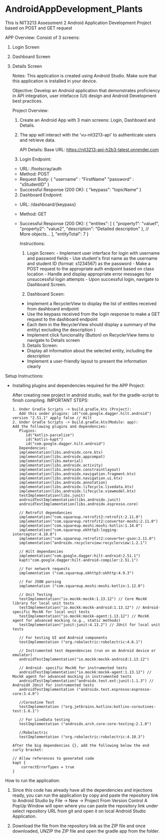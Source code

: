 # AndroidAppDevelopment_Plants
This is NIT3213 Assessment 2 Android Application Development Project based on POST and GET request

APP Overview:
Consist of 3 screens:
1. Login Screen
2. Dashboard Screen
3. Details Screen

      Notes:
This application is created using Android Studio. Make sure that this application is installed in your device.

      Objective:
Develop an Android application that demonstrates proficiency in API integration, user intefacce (UI) design and Android Development best practices.

      Project Overview:
   1. Create an Android App with 3 main screens: Login, Dashboard and Details.
   2. The app will interact with the 'vu-nit3213-api' to authenticate users and retrieve data.

      API Details:
Base URL: https://nit3213-api-h2b3-latest.onrender.com

   1. Login Endpoint:
   - URL: /footscray/auth
   - Method: POST
   - Request Body:
{
  "username" : "FirstName"
  "password" : "sStudentID"
}
   - Successful Response (200 OK):
{
  "keypass": "topicName"
}

   2. Dashboard Endpoint:
   - URL: /dashboard/{keypass}
   - Method: GET
   - Successful Response (200 OK):
   {
  "entities": [
    {
      "property1": "value1",
      "property2": "value2",
      "description": "Detailed description"
    },
    // More objects...
  ],
  "entityTotal": 7
}

      Instructions:
     1. Login Screen:
             - Implement user interface for login with username and password fields
             - Use student's first name as the username and student ID (format: s1234567) as the password
             - Make a POST request to the appropriate auth endpoint based on class location
             - Handle and display appropriate error messages for unsuccessful login attempts
             - Upon successful login, navigate to Dashboard Screen.

     2. Dashboard Sceen:
      - Implement a RecyclerView to display the list of entities received from dashboard endpoint
      - Use the keypass received from the login response to make a GET request to the dashboard endpoint
      - Each item in the RecyclerView should display a summary of the entity( excluding the description )
      - Implement click funcionality (Button) on RecyclerView items to navigate to Details screen

      3. Details Screen:
      - Display all information about the selected entity, including the description
      - Implement a user-friendly layout to present the information clearly

Setup Instructions:

- Installing plugins and dependencies required for the APP Project:

   After creating new project in android studio, wait for the gradle-script to finish compiling.
      IMPORTANT STEPS:
  
      1. Under Gradle Scripts -> build.gradle.kts (Project):
         Add this under plugins: id("com.google.dagger.hilt.android") version "2.51.1" apply false // Hilt
      2. Under Gradle Scripts -> build.gradle.kts(Module: app):
      Add the following plugins and dependencies:
         Plugins:
            id("kotlin-parcelize")
            id("kotlin-kapt")
            id("com.google.dagger.hilt.android")
         Dependencies:
         implementation(libs.androidx.core.ktx)
         implementation(libs.androidx.appcompat)
         implementation(libs.material)
         implementation(libs.androidx.activity)
         implementation(libs.androidx.constraintlayout)
         implementation(libs.androidx.navigation.fragment.ktx)
         implementation(libs.androidx.navigation.ui.ktx)
         implementation(libs.androidx.annotation)
         implementation(libs.androidx.lifecycle.livedata.ktx)
         implementation(libs.androidx.lifecycle.viewmodel.ktx)
         testImplementation(libs.junit)
         androidTestImplementation(libs.androidx.junit)
         androidTestImplementation(libs.androidx.espresso.core)
  
         // Retrofit dependancies
         implementation("com.squareup.retrofit2:retrofit:2.11.0")
         implementation("com.squareup.retrofit2:converter-moshi:2.11.0")
         implementation("com.squareup.moshi:moshi-kotlin:1.14.0")
         implementation("com.squareup.okhttp3:logging-interceptor:4.10.0")
         implementation("com.squareup.retrofit2:converter-gson:2.11.0")
         implementation("androidx.recyclerview:recyclerview:1.2.1")

         // Hilt dependancies
         implementation("com.google.dagger:hilt-android:2.51.1")
         kapt("com.google.dagger:hilt-android-compiler:2.51.1")

         // For network requests
         implementation ("com.squareup.okhttp3:okhttp:4.9.3")

         // For JSON parsing
         implementation ("com.squareup.moshi:moshi-kotlin:1.12.0")

         // Unit Testing
         testImplementation("io.mockk:mockk:1.13.12") // Core MockK library for local unit tests
         testImplementation("io.mockk:mockk-android:1.13.12") // Android-specific MockK for local unit tests
         testImplementation("io.mockk:mockk-agent:1.13.12") // MockK agent for advanced mocking (e.g., static methods)
         testImplementation("junit:junit:4.13.2") // JUnit for local unit tests

         // For testing UI and Android components
         testImplementation ("org.robolectric:robolectric:4.6.1")

         // Instrumented test dependencies (run on an Android device or emulator)
         androidTestImplementation("io.mockk:mockk-android:1.13.12")
  
         // Android- specific MockK for instrumented tests
         androidTestImplementation("io.mockk:mockk-agent:1.13.12") // MockK agent for advanced mocking in instrumented tests
         androidTestImplementation("androidx.test.ext:junit:1.1.3") // AndroidX JUnit for instrumented tests
         androidTestImplementation ("androidx.test.espresso:espresso-core:3.4.0")

         //Coroutine Test
         testImplementation ("org.jetbrains.kotlinx:kotlinx-coroutines-test:1.6.1")

         // For LiveData testing
         testImplementation ("androidx.arch.core:core-testing:2.1.0")

         //Robolectric
         testImplementation ("org.robolectric:robolectric:4.10.3")

      After the big dependencies {}, add the following below the end curly bracket:

      // Allow references to generated code
      kapt {
          correctErrorTypes = true
      }

How to run the application:

1. Since this code has already have all the dependencies and injections ready, you can run the application by copy and paste the repository link to Android Studio by
   File -> New -> Project From Version Control
   A PopUp Window will open where you can paste the repository link under select repository URL from git and open it on local Android Studio Application.
   
2. Download the file from the repository link as the ZIP file and once downloaded, UNZIP the ZIP file and open the gradle app from the folder.
